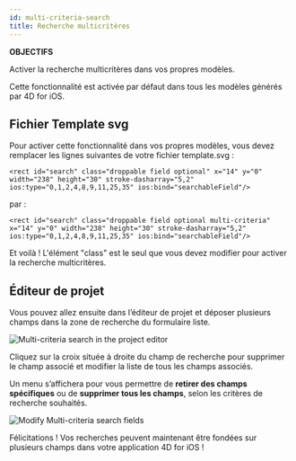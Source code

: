 ```yaml
---
id: multi-criteria-search
title: Recherche multicritères
---
```

<div class = "objectives"> 

**OBJECTIFS**

Activer la recherche multicritères dans vos propres modèles.</div> 

Cette fonctionnalité est activée par défaut dans tous les modèles générés par 4D for iOS.

## Fichier Template svg

Pour activer cette fonctionnalité dans vos propres modèles, vous devez remplacer les lignes suivantes de votre fichier template.svg :

    <rect id="search" class="droppable field optional" x="14" y="0" width="238" height="30" stroke-dasharray="5,2" ios:type="0,1,2,4,8,9,11,25,35" ios:bind="searchableField"/>
    
    

par :

    <rect id="search" class="droppable field optional multi-criteria" x="14" y="0" width="238" height="30" stroke-dasharray="5,2" ios:type="0,1,2,4,8,9,11,25,35" ios:bind="searchableField"/>
    
    

Et voilà ! L'élément "class" est le seul que vous devez modifier pour activer la recherche multicritères.

## Éditeur de projet

Vous pouvez allez ensuite dans l’éditeur de projet et déposer plusieurs champs dans la zone de recherche du formulaire liste.

![Multi-criteria search in the project editor](assets/en/multi-criteria-search/multi-criteria-search-forms-section.png)

Cliquez sur la croix située à droite du champ de recherche pour supprimer le champ associé et modifier la liste de tous les champs associés.

Un menu s’affichera pour vous permettre de **retirer des champs spécifiques** ou de **supprimer tous les champs**, selon les critères de recherche souhaités.

![Modify Multi-criteria search fields](assets/en/multi-criteria-search/multi-criteria-search-forms-section-remove-fields.png)

Félicitations ! Vos recherches peuvent maintenant être fondées sur plusieurs champs dans votre application 4D for iOS !